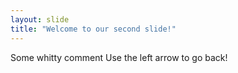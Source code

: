 ```yaml
---
layout: slide
title: "Welcome to our second slide!"
---
```

Some whitty comment
Use the left arrow to go back!
